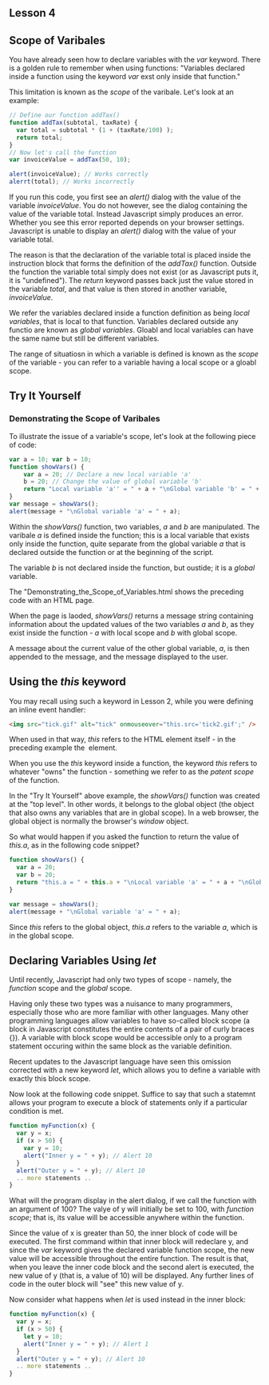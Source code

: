 ## Lesson 4

## Scope of Varibales

You have already seen how to declare variables with the *var* keyword. There is a golden rule to remember when using functions:
"Variables declared inside a function using the keyword *var* exst only inside that function."

This limitation is known as the *scope* of the varibale. Let's look at an example:
```javascript
// Define our function addTax()
function addTax(subtotal, taxRate) {
  var total = subtotal * (1 + (taxRate/100) );
  return total;
}
// Now let's call the function
var invoiceValue = addTax(50, 10);

alert(invoiceValue); // Works correctly
alerrt(total); // Works incorrectly
```
If you run this code, you first see an *alert()* dialog with the value of the variable *invoiceValue*. You do not however, see the dialog containing the value of the variable total. Instead Javascript simply produces an error. Whether you see this error reported depends on your browser settings. Javascript is unable to display an *alert()* dialog with the value of your variable total.

The reason is that the declaration of the variable total is placed inside the instruction block that forms the definition of the *addTax()* function. Outside the function the variable total simply does not exist (or as Javascript puts it, it is "undefined"). The *return* keyword passes back just the value stored in the variable *total*, and that value is then stored in another variable, *invoiceValue*.

We refer the variables declared inside a function definition as being *local variables*, that is local to that function. Variables declared outside any functio are known as *global variables*. Gloabl and local variables can have the same name but still be different variables.

The range of situatiosn in which a variable is defined is known as the *scope* of the variable - you can refer to a variable having a local scope or a gloabl scope.

## Try It Yourself

### Demonstrating the Scope of Varibales

To illustrate the issue of a variable's scope, let's look at the following piece of code:
```javascript
var a = 10; var b = 10;
function showVars() {
    var a = 20; // Declare a new local variable 'a'
    b = 20; // Change the value of global variable 'b'
    return "Local variable 'a'' = " + a + "\nGlobal variable 'b' = " + b; 
}
var message = showVars();
alert(message + "\nGlobal variable 'a' = " + a);
```
Within the *showVars()* function, two variables, *a* and *b* are manipulated. The varibale *a* is defined inside the function; this is a local variable that exists only inside the function, quite separate from the global variable *a* that is declared outside the function or at the beginning of the script.

The variable *b* is not declared inside the function, but oustide; it is a *global* variable.

The "Demonstrating_the_Scope_of_Variables.html shows the preceding code with an HTML page.

When the page is laoded, *showVars()* returns a message string containing information about the updated values of the two variables *a* and *b*, as they exist inside the function - *a* with local scope and *b* with global scope.

A message about the current value of the other global variable, *a*, is then appended to the message, and the message displayed to the user.

## Using the *this* keyword

You may recall using such a keyword in Lesson 2, while you were defining an inline event handler:
```html
<img src="tick.gif" alt="tick" onmouseover="this.src='tick2.gif';" />
```
When used in that way, *this* refers to the HTML element itself - in the preceding example the <img> element.

When you use the *this* keyword inside a function, the keyword *this* refers to whatever "owns" the function - something we refer to as the *patent scope* of the function.

In the "Try It Yourself" above example, the *showVars()* function was created at the "top level". In other words, it belongs to the global object (the object that also owns any variables that are in global scope). In a web browser, the global object is normally the browser's *window* object.

So what would happen if you asked the function to return the value of *this.a*, as in the following code snippet?
```javascript
function showVars() {
  var a = 20;
  var b = 20;
  return "this.a = " + this.a + "\nLocal variable 'a' = " + a + "\nGlobal variable 'b' = " + b;
}

var message = showVars();
alert(message + "\nGlobal variable 'a' = " + a);
```
Since *this* refers to the global object, *this.a* refers to the variable *a*, which is in the global scope.

## Declaring Variables Using *let*

Until recently, Javascript had only two types of scope - namely, the *function* scope and the *global* scope.

Having only these two types was a nuisance to many programmers, especially those who are more familiar with other languages. Many other programming languages allow variables to have so-called block scope (a block in Javascript constitutes the entire contents of a pair of curly braces {}). A variable with block scope would be accessible only to a program statement occuring within the same block as the variable definition.

Recent updates to the Javascript language have seen this omission corrected with a new keyword *let*, which allows you to define a variable with exactly this block scope.

Now look at the following code snippet. Suffice to say that such a statemnt allows your program to execute a block of statements only if a particular condition is met.
```javascript
function myFunction(x) {
  var y = x;
  if (x > 50) {
    var y = 10;
    alert("Inner y = " + y); // Alert 10
  }
  alert("Outer y = " + y); // Alert 10
  .. more statements ..
}
```
What will the program display in the alert dialog, if we call the function with an argument of 100? The valye of y will initially be set to 100, with *function scope*; that is, its value will be accessible anywhere within the function.

Since the value of x is greater than 50, the inner block of code will be executed. The first command within that inner block will redeclare y, and since the *var* keyword gives the declared variable function scope, the new value will be accessible throughout the entire function.
The result is that, when you leave the inner code block and the second alert is executed, the new value of y (that is, a value of 10) will be displayed. Any further lines of code in the outer block will "see" this new value of y.

Now consider what happens when *let* is used instead in the inner block:
```javascript
function myFunction(x) {
  var y = x;
  if (x > 50) {
    let y = 10;
    alert("Inner y = " + y); // Alert 1
  }
  alert("Outer y = " + y); // Alert 10
  .. more statements ..  
}
```
